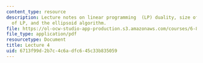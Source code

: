 ```yaml
---
content_type: resource
description: Lecture notes on linear programming  (LP) duality, size of LP, complexity
  of LP, and the ellipsoid algorithm.
file: https://ol-ocw-studio-app-production.s3.amazonaws.com/courses/6-854j-advanced-algorithms-fall-2008/6713f99d2b7c4c6adfc645c33b835059_lect9_24.pdf
file_type: application/pdf
resourcetype: Document
title: Lecture 4
uid: 6713f99d-2b7c-4c6a-dfc6-45c33b835059
---
```

